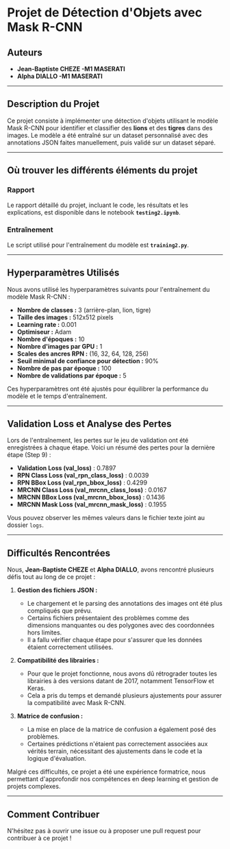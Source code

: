 # Projet de Détection d'Objets avec Mask R-CNN

## Auteurs
- **Jean-Baptiste CHEZE -M1 MASERATI**
- **Alpha DIALLO -M1 MASERATI**

---

## Description du Projet
Ce projet consiste à implémenter une détection d'objets utilisant le modèle Mask R-CNN pour identifier et classifier des **lions** et des **tigres** dans des images. Le modèle a été entraîné sur un dataset personnalisé avec des annotations JSON faites manuellement, puis validé sur un dataset séparé.

---

## Où trouver les différents éléments du projet

### Rapport
Le rapport détaillé du projet, incluant le code, les résultats et les explications, est disponible dans le notebook **`testing2.ipynb`**.

### Entraînement
Le script utilisé pour l'entraînement du modèle est **`training2.py`**.

---

## Hyperparamètres Utilisés
Nous avons utilisé les hyperparamètres suivants pour l'entraînement du modèle Mask R-CNN :

- **Nombre de classes :** 3 (arrière-plan, lion, tigre)  
- **Taille des images :** 512x512 pixels  
- **Learning rate :** 0.001  
- **Optimiseur :** Adam  
- **Nombre d'époques :** 10  
- **Nombre d'images par GPU :** 1  
- **Scales des ancres RPN :** (16, 32, 64, 128, 256)  
- **Seuil minimal de confiance pour détection :** 90%  
- **Nombre de pas par époque :** 100  
- **Nombre de validations par époque :** 5  

Ces hyperparamètres ont été ajustés pour équilibrer la performance du modèle et le temps d'entraînement.

---

## Validation Loss et Analyse des Pertes

Lors de l'entraînement, les pertes sur le jeu de validation ont été enregistrées à chaque étape. Voici un résumé des pertes pour la dernière étape (Step 9) :

- **Validation Loss (val_loss)** : 0.7897
- **RPN Class Loss (val_rpn_class_loss)** : 0.0039
- **RPN BBox Loss (val_rpn_bbox_loss)** : 0.4299
- **MRCNN Class Loss (val_mrcnn_class_loss)** : 0.0167
- **MRCNN BBox Loss (val_mrcnn_bbox_loss)** : 0.1436
- **MRCNN Mask Loss (val_mrcnn_mask_loss)** : 0.1955

Vous pouvez observer les mêmes valeurs dans le fichier texte joint au dossier `logs`.

---

## Difficultés Rencontrées
Nous, **Jean-Baptiste CHEZE** et **Alpha DIALLO**, avons rencontré plusieurs défis tout au long de ce projet :

1. **Gestion des fichiers JSON :**  
   - Le chargement et le parsing des annotations des images ont été plus compliqués que prévu.  
   - Certains fichiers présentaient des problèmes comme des dimensions manquantes ou des polygones avec des coordonnées hors limites.  
   - Il a fallu vérifier chaque étape pour s'assurer que les données étaient correctement utilisées.  

2. **Compatibilité des librairies :**  
   - Pour que le projet fonctionne, nous avons dû rétrograder toutes les librairies à des versions datant de 2017, notamment TensorFlow et Keras.  
   - Cela a pris du temps et demandé plusieurs ajustements pour assurer la compatibilité avec Mask R-CNN.  

3. **Matrice de confusion :**  
   - La mise en place de la matrice de confusion a également posé des problèmes.  
   - Certaines prédictions n'étaient pas correctement associées aux vérités terrain, nécessitant des ajustements dans le code et la logique d'évaluation.  

Malgré ces difficultés, ce projet a été une expérience formatrice, nous permettant d'approfondir nos compétences en deep learning et gestion de projets complexes.

---

## Comment Contribuer
N'hésitez pas à ouvrir une issue ou à proposer une pull request pour contribuer à ce projet !

